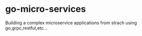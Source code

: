 # go-micro-services

Building a complex microservice applications from strach using go,grpc,restful,etc...